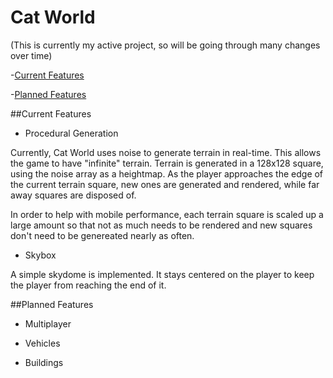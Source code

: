 # Cat World

(This is currently my active project, so will be going through many changes over time)

-[Current Features](#current-features)

-[Planned Features](#planned-features)

##Current Features

- Procedural Generation

Currently, Cat World uses noise to generate terrain in real-time. This allows the game to have "infinite" terrain. 
Terrain is generated in a 128x128 square, using the noise array as a heightmap. As the player approaches the edge of the current 
terrain square, new ones are generated and rendered, while far away squares are disposed of. 

In order to help with mobile performance, each terrain square is scaled up a large amount so that not as much needs to be rendered
and new squares don't need to be genereated nearly as often.

- Skybox

A simple skydome is implemented. It stays centered on the player to keep the player from reaching the end of it.

##Planned Features

- Multiplayer

- Vehicles

- Buildings
